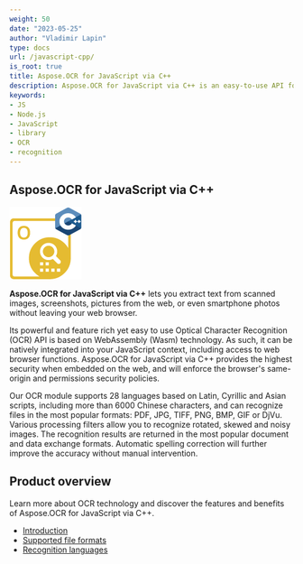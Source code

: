 ```yaml
---
weight: 50
date: "2023-05-25"
author: "Vladimir Lapin"
type: docs
url: /javascript-cpp/
is_root: true
title: Aspose.OCR for JavaScript via C++
description: Aspose.OCR for JavaScript via C++ is an easy-to-use API for extracting text from scans, photos and PDFs directly in the web browser.
keywords:
- JS
- Node.js
- JavaScript
- library
- OCR
- recognition
---
```


## Aspose.OCR for JavaScript via C++

![Aspose.OCR for JavaScript via C++](aspose-ocr-javascript-cpp.png)

**Aspose.OCR for JavaScript via C++** lets you extract text from scanned images, screenshots, pictures from the web, or even smartphone photos without leaving your web browser.

Its powerful and feature rich yet easy to use Optical Character Recognition (OCR) API is based on WebAssembly (Wasm) technology. As such, it can be natively integrated into your JavaScript context, including access to web browser functions. Aspose.OCR for JavaScript via C++ provides the highest security when embedded on the web, and will enforce the browser's same-origin and permissions security policies.

Our OCR module supports 28 languages based on Latin, Cyrillic and Asian scripts, including more than 6000 Chinese characters, and can recognize files in the most popular formats: PDF, JPG, TIFF, PNG, BMP, GIF or DjVu. Various processing filters allow you to recognize rotated, skewed and noisy images. The recognition results are returned in the most popular document and data exchange formats. Automatic spelling correction will further improve the accuracy without manual intervention.

## Product overview

Learn more about OCR technology and discover the features and benefits of Aspose.OCR for JavaScript via C++.

- [Introduction](/ocr/javascript-cpp/product-overview/)
- [Supported file formats](/ocr/javascript-cpp/supported-file-formats/)
- [Recognition languages](/ocr/javascript-cpp/recognition-languages/)
